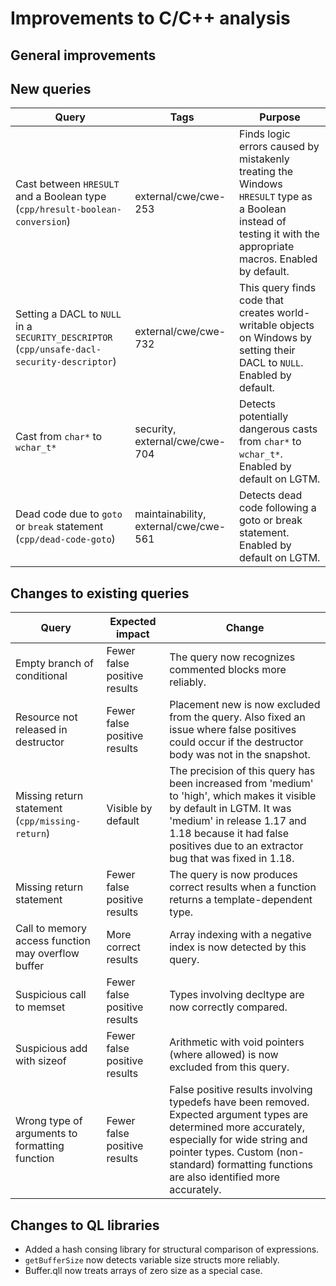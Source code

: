 # Improvements to C/C++ analysis

## General improvements

## New queries

| **Query**                   | **Tags**  | **Purpose**                                                        |
|-----------------------------|-----------|--------------------------------------------------------------------|
| Cast between `HRESULT` and a Boolean type (`cpp/hresult-boolean-conversion`) | external/cwe/cwe-253 | Finds logic errors caused by mistakenly treating the Windows `HRESULT` type as a Boolean instead of testing it with the appropriate macros. Enabled by default. |
| Setting a DACL to `NULL` in a `SECURITY_DESCRIPTOR` (`cpp/unsafe-dacl-security-descriptor`) | external/cwe/cwe-732 | This query finds code that creates world-writable objects on Windows by setting their DACL to `NULL`. Enabled by default. |
| Cast from `char*` to `wchar_t*` | security, external/cwe/cwe-704 | Detects potentially dangerous casts from `char*` to `wchar_t*`.  Enabled by default on LGTM. |
| Dead code due to `goto` or `break` statement (`cpp/dead-code-goto`) | maintainability, external/cwe/cwe-561 | Detects dead code following a goto or break statement. Enabled by default on LGTM. |

## Changes to existing queries

| **Query**                  | **Expected impact**    | **Change**                                                       |
|----------------------------|------------------------|------------------------------------------------------------------|
| Empty branch of conditional | Fewer false positive results | The query now recognizes commented blocks more reliably. |
| Resource not released in destructor | Fewer false positive results | Placement new is now excluded from the query. Also fixed an issue where false positives could occur if the destructor body was not in the snapshot. |
| Missing return statement (`cpp/missing-return`) | Visible by default | The precision of this query has been increased from 'medium' to 'high', which makes it visible by default in LGTM. It was 'medium' in release 1.17 and 1.18 because it had false positives due to an extractor bug that was fixed in 1.18. |
| Missing return statement | Fewer false positive results | The query is now produces correct results when a function returns a template-dependent type. |
| Call to memory access function may overflow buffer | More correct results | Array indexing with a negative index is now detected by this query. |
| Suspicious call to memset | Fewer false positive results | Types involving decltype are now correctly compared. |
| Suspicious add with sizeof | Fewer false positive results | Arithmetic with void pointers (where allowed) is now excluded from this query. |
| Wrong type of arguments to formatting function | Fewer false positive results | False positive results involving typedefs have been removed.  Expected argument types are determined more accurately, especially for wide string and pointer types.  Custom (non-standard) formatting functions are also identified more accurately. |

## Changes to QL libraries

* Added a hash consing library for structural comparison of expressions.
* `getBufferSize` now detects variable size structs more reliably.
* Buffer.qll now treats arrays of zero size as a special case.
